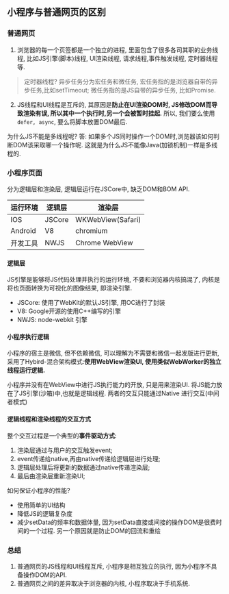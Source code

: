 ## 小程序与普通网页的区别

### 普通网页

1. 浏览器的每一个页签都是一个独立的进程, 里面包含了很多各司其职的业务线程, 比如JS引擎(脚本)线程, UI渲染线程, 请求线程,事件触发线程, 定时器线程等.
> 定时器线程? 异步任务分为宏任务和微任务, 宏任务指的是浏览器自带的异步任务,比如setTimeout; 微任务指的是JS自带的异步任务, 比如Promise.
2. JS线程和UI线程是互斥的, 其原因是**防止在UI渲染DOM时, JS修改DOM而导致渲染有误, 所以其中一个执行时,另一个会被暂时挂起**. 所以, 我们要么使用`defer, async`, 要么将脚本放置DOM最后.

为什么JS不能是多线程呢?
答: 如果多个JS同时操作一个DOM时,浏览器该如何判断DOM该采取哪一个操作呢. 这就是为什么JS不能像Java(加锁机制)一样是多线程的.


### 小程序页面

分为逻辑层和渲染层, 逻辑层运行在JSCore中, 缺乏DOM和BOM API.

| 运行环境 | 逻辑层 | 渲染层|
| --- | --- | --- |
| IOS | JSCore | WKWebView(Safari) |
| Android | V8 | chromium |
| 开发工具 | NWJS | Chrome WebView |


#### 逻辑层

JS引擎是能够将JS代码处理并执行的运行环境, 不要和浏览器内核搞混了, 内核是将也页面转换为可视化的图像结果, 即渲染引擎.

- JSCore: 使用了WebKit的默认JS引擎, 用OC进行了封装
- V8: Google开源的使用C++编写的引擎
- NWJS: node-webkit 引擎

#### 小程序执行逻辑

小程序的宿主是微信, 但不依赖微信, 可以理解为不需要和微信一起发版进行更新, 采用了Hybird-混合架构模式:**使用WebView渲染UI, 使用类似WebWorker的独立线程运行逻辑.**

小程序并没有在WebView中进行JS执行能力的开放, 只是用来渲染UI. 将JS能力放在了JS引擎(沙箱)中,也就是逻辑线程. 两者的交互只能通过Native 进行交互(中间者模式)

#### 逻辑线程和渲染线程的交互方式

整个交互过程是一个典型的**事件驱动方式**:

1. 渲染层通过与用户的交互触发event;
2. event传递给native,再由native传递给逻辑层进行处理;
3. 逻辑层处理后将更新的数据通过native传递渲染层;
4. 最后由渲染层重新渲染UI;

如何保证小程序的性能?

- 使用简单的UI结构
- 降低JS的逻辑复杂度
- 减少setData的频率和数据体量, 因为setData直接或间接的操作DOM是很费时间的一个过程. 另一个原因就是防止DOM的回流和重绘

### 总结

1. 普通网页的JS线程和UI线程互斥, 小程序是相互独立的执行, 因为小程序不具备操作DOM的API.
2. 普通网页之间的差异取决于浏览器的内核, 小程序取决于手机系统.